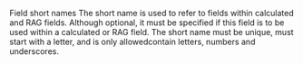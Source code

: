 Field short names
The short name is used to refer to fields within calculated and RAG fields. Although optional, it must be specified if this field is to be used within a calculated or RAG field. The short name must be unique, must start with a letter, and is only allowedcontain letters, numbers and underscores.